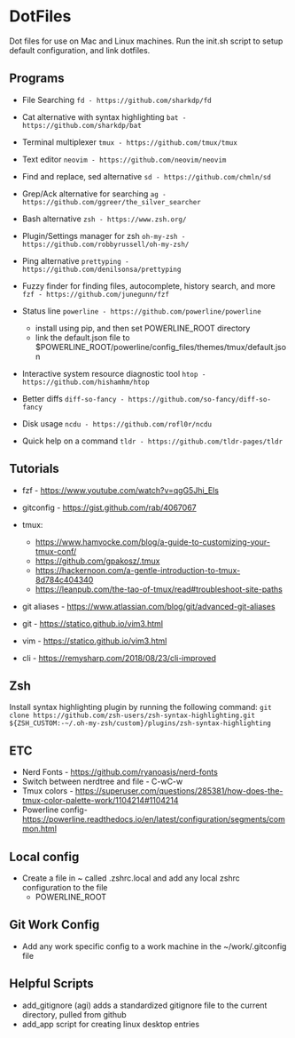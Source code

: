 # DotFiles
Dot files for use on Mac and Linux machines. Run the init.sh script to setup default configuration, and link dotfiles.


## Programs

* File Searching
`fd - https://github.com/sharkdp/fd`

* Cat alternative with syntax highlighting
`bat - https://github.com/sharkdp/bat`

* Terminal multiplexer
`tmux - https://github.com/tmux/tmux`

* Text editor
`neovim - https://github.com/neovim/neovim`

* Find and replace, sed alternative
`sd - https://github.com/chmln/sd`

* Grep/Ack alternative for searching
`ag - https://github.com/ggreer/the_silver_searcher`

* Bash alternative
`zsh - https://www.zsh.org/`

* Plugin/Settings manager for zsh
`oh-my-zsh - https://github.com/robbyrussell/oh-my-zsh/`

* Ping alternative
`prettyping - https://github.com/denilsonsa/prettyping`

* Fuzzy finder for finding files, autocomplete, history search, and more
`fzf - https://github.com/junegunn/fzf`

* Status line
`powerline - https://github.com/powerline/powerline`
    - install using pip, and then set POWERLINE_ROOT directory
    - link the default.json file to $POWERLINE_ROOT/powerline/config_files/themes/tmux/default.json

* Interactive system resource diagnostic tool
`htop - https://github.com/hishamhm/htop`

* Better diffs
`diff-so-fancy - https://github.com/so-fancy/diff-so-fancy`

* Disk usage
`ncdu - https://github.com/rofl0r/ncdu`

* Quick help on a command
`tldr - https://github.com/tldr-pages/tldr`

## Tutorials
* fzf - https://www.youtube.com/watch?v=qgG5Jhi_Els
* gitconfig - https://gist.github.com/rab/4067067
* tmux:
    - https://www.hamvocke.com/blog/a-guide-to-customizing-your-tmux-conf/
    - https://github.com/gpakosz/.tmux
    - https://hackernoon.com/a-gentle-introduction-to-tmux-8d784c404340
    - https://leanpub.com/the-tao-of-tmux/read#troubleshoot-site-paths

* git aliases - https://www.atlassian.com/blog/git/advanced-git-aliases
* git - https://statico.github.io/vim3.html
* vim - https://statico.github.io/vim3.html
* cli - https://remysharp.com/2018/08/23/cli-improved


## Zsh
Install syntax highlighting plugin by running the following command:
`git clone https://github.com/zsh-users/zsh-syntax-highlighting.git ${ZSH_CUSTOM:-~/.oh-my-zsh/custom}/plugins/zsh-syntax-highlighting`


## ETC
* Nerd Fonts - https://github.com/ryanoasis/nerd-fonts
* Switch between nerdtree and file - C-wC-w
* Tmux colors - https://superuser.com/questions/285381/how-does-the-tmux-color-palette-work/1104214#1104214
* Powerline config- https://powerline.readthedocs.io/en/latest/configuration/segments/common.html


## Local config
* Create a file in ~ called .zshrc.local and add any local zshrc configuration to the file
    - POWERLINE_ROOT 


## Git Work Config
* Add any work specific config to a work machine in the ~/work/.gitconfig file

## Helpful Scripts
* add_gitignore (agi) adds a standardized gitignore file to the current directory, pulled from github
* add_app script for creating linux desktop entries
